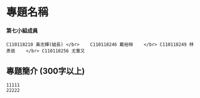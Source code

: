 # 專題名稱    
#### 第七小組成員    
`C110118210 黃志輝(組長) </br>   
C110118246 戴裕桓    </br>
C110118249 林彥辰    </br>
C110118256 尤重又 `   
## 專題簡介 (300字以上)    
```
11111
22222
```

